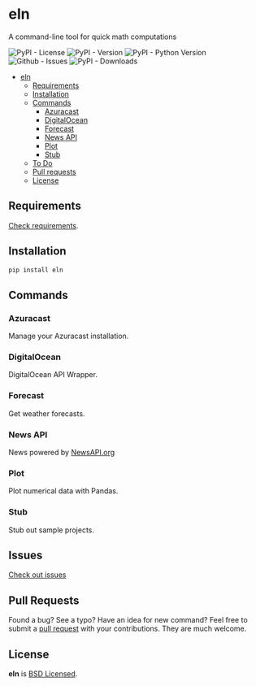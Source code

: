 # eln

A command-line tool for quick math computations

![PyPI - License](https://img.shields.io/pypi/l/eln)
![PyPI - Version](https://img.shields.io/pypi/v/eln)
![PyPI - Python Version](https://img.shields.io/pypi/pyversions/eln)
![Github - Issues](https://img.shields.io/github/issues/lehvitus/eln)
![PyPI - Downloads](https://img.shields.io/pypi/dm/eln)

- [eln](#eln)
    - [Requirements](#requirements)
    - [Installation](#installation)
    - [Commands](#commands)
        - [Azuracast](#azuracast)
        - [DigitalOcean](#digitalocean)
        - [Forecast](#forecast)
        - [News API](#news-api)
        - [Plot](#plot)
        - [Stub](#stub)
    - [To Do](#issues)
    - [Pull requests](#pull-requests)
    - [License](#license)

## Requirements
[Check requirements](Pipfile).

## Installation
```bash
pip install eln
```

## Commands
### Azuracast
Manage your Azuracast installation.

### DigitalOcean
DigitalOcean API Wrapper.

### Forecast
Get weather forecasts.

### News API
News powered by [NewsAPI.org](https://newsapi.org)

### Plot
Plot numerical data with Pandas.

### Stub
Stub out sample projects.

## Issues
[Check out issues](https://github.com/lehvitus/eln/issues)

## Pull Requests
Found a bug? See a typo? Have an idea for new command? 
Feel free to submit a [pull request](https://github.com/lehvitus/eln/issues)
with your contributions. They are much welcome.


## License
**eln** is [BSD Licensed](LICENSE.txt).